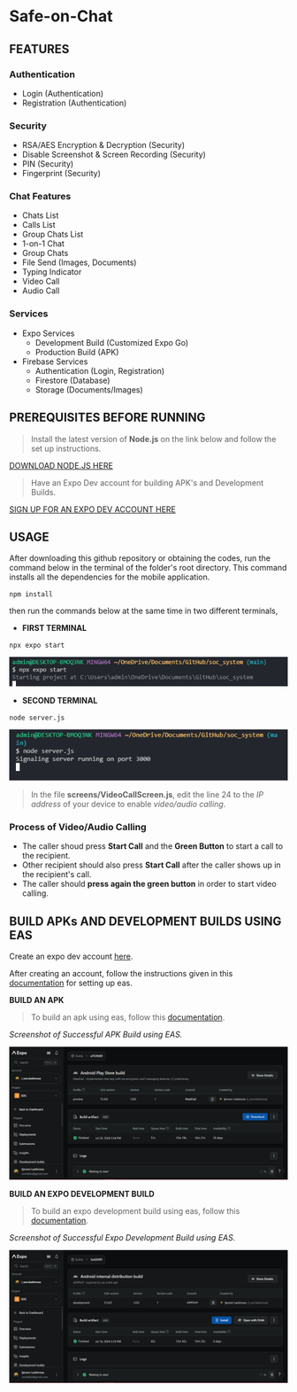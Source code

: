 # Safe-on-Chat 
<!-- ![developer](https://img.shields.io/badge/Developed%20By%20%3A-Ijerson%20Lastimosa-green) -->

## FEATURES

### Authentication
* Login (Authentication)
* Registration (Authentication)

### Security
* RSA/AES Encryption & Decryption (Security)
* Disable Screenshot & Screen Recording (Security)
* PIN (Security)
* Fingerprint (Security)

### Chat Features
* Chats List
* Calls List
* Group Chats List
* 1-on-1 Chat 
* Group Chats
* File Send (Images, Documents)
* Typing Indicator
* Video Call 
* Audio Call

### Services
* Expo Services
    * Development Build (Customized Expo Go)
    * Production Build (APK)
* Firebase Services 
    * Authentication (Login, Registration) 
    * Firestore (Database)
    * Storage (Documents/Images)


## PREREQUISITES BEFORE RUNNING 
> Install the latest version of __Node.js__ on the link below and follow the set up instructions.

[DOWNLOAD NODE.JS HERE](https://nodejs.org/en/download/prebuilt-binaries)

> Have an Expo Dev account for building APK's and Development Builds.

[SIGN UP FOR AN EXPO DEV ACCOUNT HERE](http://expo.dev/)

## USAGE
After downloading this github repository or obtaining the codes, run the command below in the terminal of the folder's root directory. This command installs all the dependencies for the mobile application.

```
npm install
```

then run the commands below at the same time in two different terminals,


- __FIRST TERMINAL__
```
npx expo start
```
![npx expo start demo](assets/image-2.png)

- __SECOND TERMINAL__

```
node server.js
```
![node server.js demo](assets/image-3.png)

>In the file __screens/VideoCallScreen.js__, edit the line 24 to the _IP address_ of your device to enable _video/audio calling_.

### Process of Video/Audio Calling 
- The caller shoud press __Start Call__ and the __Green Button__ to start a call to the recipient.
- Other recipient should also press __Start Call__ after the caller shows up in the recipient's call.
- The caller should __press again the green button__ in order to start video calling.

## BUILD APKs AND DEVELOPMENT BUILDS USING EAS
Create an expo dev account [here](http://expo.dev/).

After creating an account, follow the instructions given in this [documentation](https://docs.expo.dev/build/setup/) for setting up eas.

__BUILD AN APK__
> To build an apk using eas, follow this [documentation](https://docs.expo.dev/build-reference/apk/).

_Screenshot of Successful APK Build using EAS._

![Screenshot of Successful APK Build using EAS](assets/image.png)

__BUILD AN EXPO DEVELOPMENT BUILD__
> To build an expo development build using eas, follow this [documentation](https://docs.expo.dev/develop/development-builds/create-a-build/).

_Screenshot of Successful Expo Development Build using EAS._

![Screenshot of Successful Expo Development Build using EAS](assets/image-1.png)